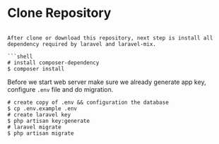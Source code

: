# Clone Repository

````

After clone or download this repository, next step is install all dependency required by laravel and laravel-mix.

```shell
# install composer-dependency
$ composer install
````

Before we start web server make sure we already generate app key, configure `.env` file and do migration.

```shell
# create copy of .env && configuration the database
$ cp .env.example .env
# create laravel key
$ php artisan key:generate
# laravel migrate
$ php artisan migrate
```
